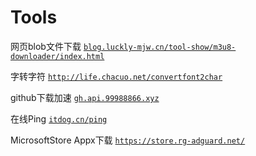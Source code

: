 # Tools

网页blob文件下载
[`blog.luckly-mjw.cn/tool-show/m3u8-downloader/index.html`](https://blog.luckly-mjw.cn/tool-show/m3u8-downloader/index.html)

字转字符 
[`http://life.chacuo.net/convertfont2char`](http://life.chacuo.net/convertfont2char)

github下载加速
[`gh.api.99988866.xyz`](https://gh.api.99988866.xyz)

在线Ping
[`itdog.cn/ping`](https://itdog.cn/ping)

MicrosoftStore Appx下载
[`https://store.rg-adguard.net/`](https://store.rg-adguard.net/)